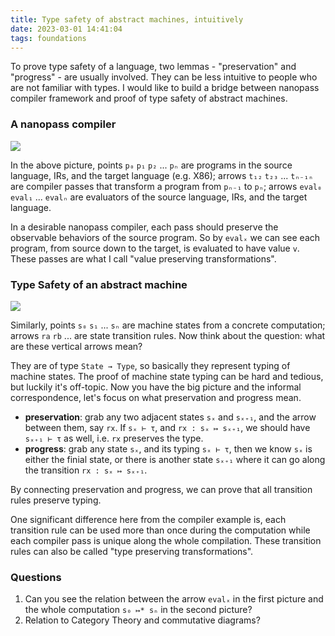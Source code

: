 ```yaml
---
title: Type safety of abstract machines, intuitively
date: 2023-03-01 14:41:04
tags: foundations
---
```




To prove type safety of a language, two lemmas - "preservation" and "progress" - are usually involved. They can be less intuitive to people who are not familiar with types. I would like to build a bridge between nanopass compiler framework and proof of type safety of abstract machines.

### A nanopass compiler

![](nanopass.png)

In the above picture, points `p₀` `p₁` `p₂` ... `pₙ` are programs in the source language, IRs, and the target language (e.g. X86); arrows `t₁₂` `t₂₃` ... `tₙ₋₁ₙ` are compiler passes that transform a program from `pₙ₋₁` to `pₙ`; arrows `eval₀` `eval₁` ... `evalₙ` are evaluators of the source language, IRs, and the target language.

In a desirable nanopass compiler, each pass should preserve the observable behaviors of the source program. So by `evalₓ` we can see each program, from source down to the target, is evaluated to have value `v`. These passes are what I call "value preserving transformations".

### Type Safety of an abstract machine

![](typing.png)

Similarly, points `s₀` `s₁` ... `sₙ` are machine states from a concrete computation; arrows `ra` `rb` ... are state transition rules. Now think about the question: what are these vertical arrows mean?

They are of type `State → Type`, so basically they represent typing of machine states. The proof of machine state typing can be hard and tedious, but luckily it's off-topic. Now you have the big picture and the informal correspondence, let's focus on what preservation and progress mean.

- **preservation**: grab any two adjacent states `sₓ` and `sₓ₊₁`, and the arrow between them, say `rx`. If `sₓ ⊢ τ`, and `rx : sₓ ↦ sₓ₊₁`, we should have `sₓ₊₁ ⊢ τ` as well, i.e. `rx` preserves the type.
- **progress**: grab any state `sₓ`, and its typing `sₓ ⊢ τ`, then we know `sₓ` is either the finial state, or there is another state `sₓ₊₁` where it can go along the transition `rx : sₓ ↦ sₓ₊₁`.

By connecting preservation and progress, we can prove that all transition rules preserve typing.

One significant difference here from the compiler example is, each transition rule can be used more than once during the computation while each compiler pass is unique along the whole compilation. These transition rules can also be called "type preserving transformations".


### Questions

1. Can you see the relation between the arrow `evalₓ` in the first picture and the whole computation `s₀ ↦* sₙ` in the second picture?
2. Relation to Category Theory and commutative diagrams?


